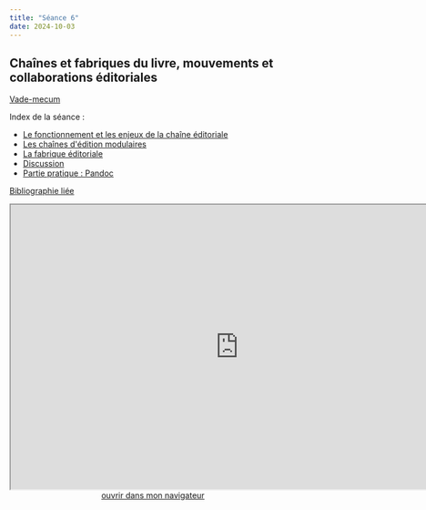 ```yaml
--- 
title: "Séance 6"
date: 2024-10-03
---
```


## Chaînes et fabriques du livre, mouvements et collaborations éditoriales

[Vade-mecum](https://mmellet.github.io/ELD718/doc/6.pdf)

Index de la séance : 

- [Le fonctionnement et les enjeux de la chaîne éditoriale](https://mmellet.github.io/ELD718/slides/Seance-6.html#/2)
- [Les chaînes d'édition modulaires](https://mmellet.github.io/ELD718/slides/Seance-6.html#/3)
- [La fabrique éditoriale](https://mmellet.github.io/ELD718/slides/Seance-6.html#/4)
- [Discussion](https://mmellet.github.io/ELD718/slides/Seance-6.html#/5)
- [Partie pratique : Pandoc](https://mmellet.github.io/ELD718/slides/Seance-6.html#/6)

[Bibliographie liée](https://www.zotero.org/groups/5435201/eld-/collections/LMZA5KMV)

<iframe src="https://mmellet.github.io/ELD718/slides/Seance-6.html" title="description"  height="500" width="800" allowfullscreen="allowfullscreen"></iframe>

<div style="text-align:center">
<a href="https://mmellet.github.io/ELD718/slides/Seance-6.html" target="_blank">ouvrir dans mon navigateur</a>
</div>

